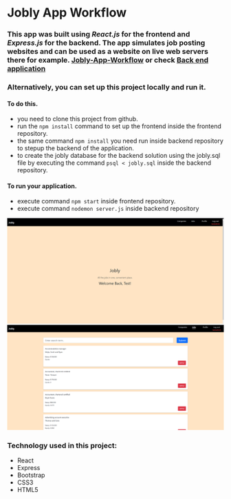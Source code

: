 # Jobly App Workflow

### This app was built using *React.js* for the frontend and *Express.js* for the backend. The app simulates job posting websites and can be used as a website on live web servers there for example. [Jobly-App-Workflow](http://zonked-breath.surge.sh/) or check [Back end application](https://jobly-app-workflow.herokuapp.com/)

### Alternatively, you can set up this project locally and run it.

#### To do this.
- you need to clone this project from github.
- run the `npm install` command to set up the frontend inside the frontend repository. 
- the same command `npm install` you need run inside backend repository to stepup the backend of the application. 
- to create the jobly database for the backend solution using the jobly.sql file by executing the command `psql < jobly.sql` inside the backend repository.

#### To run your application. 
- execute command `npm start` inside frontend repository. 
- execute command `nodemon server.js` inside backend repository

<img src="https://raw.githubusercontent.com/Spartak-Belov-Floresku/jobly-app-workflow/main/frontend/public/logos/first.png">

<img src="https://raw.githubusercontent.com/Spartak-Belov-Floresku/jobly-app-workflow/main/frontend/public/logos/second.png">

### Technology used in this project:
- React
- Express
- Bootstrap
- CSS3
- HTML5
